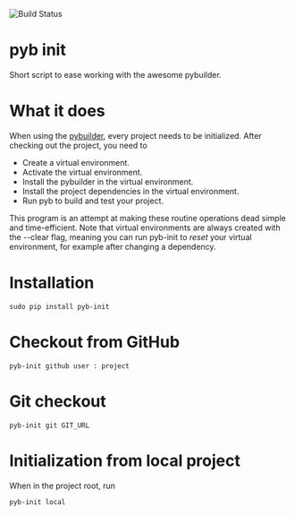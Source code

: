 ![Build Status](https://travis-ci.org/mriehl/pyb_init.png?branch=master)

pyb init
========

Short script to ease working with the awesome pybuilder.

# What it does
When using the [pybuilder](http://pybuilder.github.com), every project needs to be initialized.
After checking out the project, you need to

 - Create a virtual environment.
 - Activate the virtual environment.
 - Install the pybuilder in the virtual environment.
 - Install the project dependencies in the virtual environment.
 - Run pyb to build and test your project.

This program is an attempt at making these routine operations dead simple and time-efficient.
Note that virtual environments are always created with the --clear flag, meaning you can run pyb-init to *reset* your virtual environment, for example after changing a dependency.

# Installation
```
sudo pip install pyb-init
```

# Checkout from GitHub

```
pyb-init github user : project
```

# Git checkout
```
pyb-init git GIT_URL
```

# Initialization from local project
When in the project root, run


```
pyb-init local
```
